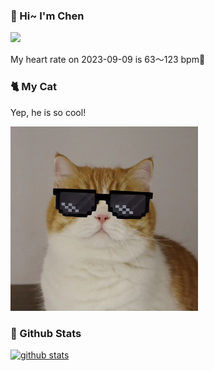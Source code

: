 ### 👋 Hi~ I'm Chen 

![](https://komarev.com/ghpvc/?username=z1cheng&style=flat)

My heart rate on 2023-09-09 is 63～123 bpm💖

### 🐈 My Cat
Yep, he is so cool!

<img src="/images/mycat.jpg" width="300px" />

### 🧐 Github Stats
[![github stats](https://github-readme-stats.vercel.app/api?username=z1cheng&show_icons=true&theme=default)](https://github.com/anuraghazra/github-readme-stats)

